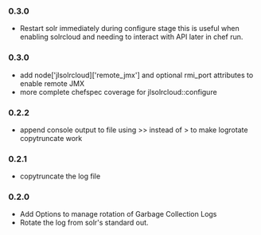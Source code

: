 ### 0.3.0
 - Restart solr immediately during configure stage this is useful when enabling
   solrcloud and needing to interact with API later in chef run.

### 0.3.0
 - add node['jlsolrcloud]['remote_jmx'] and optional rmi_port attributes
   to enable remote JMX
 - more complete chefspec coverage for jlsolrcloud::configure

### 0.2.2
 - append console output to file using >> instead of > to make logrotate
   copytruncate work

### 0.2.1
 - copytruncate the log file

### 0.2.0
 - Add Options to manage rotation of Garbage Collection Logs
 - Rotate the log from solr's standard out.
